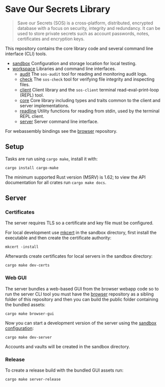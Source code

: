 # Save Our Secrets Library

> Save our Secrets (SOS) is a cross-platform, distributed, encrypted database with a focus on security, integrity and redundancy. It can be used to store private secrets such as account passwords, notes, certificates and encryption keys.

This repository contains the core library code and several command line interface (CLI) tools.

* [sandbox](/sandbox) Configuration and storage location for local testing.
* [workspace](/workspace) Libraries and command line interfaces.
    * [audit](/workspace/audit) The `sos-audit` tool for reading and monitoring audit logs.
    * [check](/workspace/check) The `sos-check` tool for verifying file integrity and inspecting files.
    * [client](/workspace/client) Client library and the `sos-client` terminal read-eval-print-loop (REPL) tool.
    * [core](/workspace/core) Core library including types and traits common to the client and server implementations.
    * [readline](/workspace/readline) Utility functions for reading from stdin, used by the terminal REPL client.
    * [server](/workspace/server) Server command line interface.

For webassembly bindings see the [browser][] repository.

## Setup

Tasks are run using `cargo make`, install it with:

```
cargo install cargo-make
```

The minimum supported Rust version (MSRV) is 1.62; to view the API documentation for all crates run `cargo make docs`.

## Server

### Certificates

The server requires TLS so a certificate and key file must be configured.

For local development use [mkcert][] in the sandbox directory, first install the executable and then create the certificate authority:

```
mkcert -install
```

Afterwards create certificates for local servers in the sandbox directory:

```
cargo make dev-certs
```

### Web GUI

The server bundles a web-based GUI from the browser webapp code so to run the server CLI tool you must have the [browser][] repository as a sibling folder of this repository and then you can build the public folder containing the bundled assets:

```
cargo make browser-gui
```

Now you can start a development version of the server using the [sandbox configuration](/sandbox/config.toml):

```
cargo make dev-server
```

Accounts and vaults will be created in the sandbox directory.

### Release

To create a release build with the bundled GUI assets run:

```
cargo make server-release
```

[mkcert]: https://github.com/FiloSottile/mkcert
[browser]: https://github.com/saveoursecrets/browser
